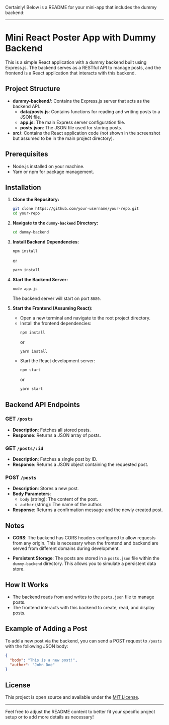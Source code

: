 Certainly! Below is a README for your mini-app that includes the dummy backend:

---

# Mini React Poster App with Dummy Backend

This is a simple React application with a dummy backend built using Express.js. The backend serves as a RESTful API to manage posts, and the frontend is a React application that interacts with this backend.

## Project Structure

- **dummy-backend/**: Contains the Express.js server that acts as the backend API.
  - **data/posts.js**: Contains functions for reading and writing posts to a JSON file.
  - **app.js**: The main Express server configuration file.
  - **posts.json**: The JSON file used for storing posts.
- **src/**: Contains the React application code (not shown in the screenshot but assumed to be in the main project directory).

## Prerequisites

- Node.js installed on your machine.
- Yarn or npm for package management.

## Installation

1. **Clone the Repository:**

   ```bash
   git clone https://github.com/your-username/your-repo.git
   cd your-repo
   ```

2. **Navigate to the `dummy-backend` Directory:**

   ```bash
   cd dummy-backend
   ```

3. **Install Backend Dependencies:**

   ```bash
   npm install
   ```

   or

   ```bash
   yarn install
   ```

4. **Start the Backend Server:**

   ```bash
   node app.js
   ```

   The backend server will start on port `8080`.

5. **Start the Frontend (Assuming React):**
   - Open a new terminal and navigate to the root project directory.
   - Install the frontend dependencies:
     ```bash
     npm install
     ```
     or
     ```bash
     yarn install
     ```
   - Start the React development server:
     ```bash
     npm start
     ```
     or
     ```bash
     yarn start
     ```

## Backend API Endpoints

### GET `/posts`

- **Description**: Fetches all stored posts.
- **Response**: Returns a JSON array of posts.

### GET `/posts/:id`

- **Description**: Fetches a single post by ID.
- **Response**: Returns a JSON object containing the requested post.

### POST `/posts`

- **Description**: Stores a new post.
- **Body Parameters**:
  - `body` (string): The content of the post.
  - `author` (string): The name of the author.
- **Response**: Returns a confirmation message and the newly created post.

## Notes

- **CORS**: The backend has CORS headers configured to allow requests from any origin. This is necessary when the frontend and backend are served from different domains during development.

- **Persistent Storage**: The posts are stored in a `posts.json` file within the `dummy-backend` directory. This allows you to simulate a persistent data store.

## How It Works

- The backend reads from and writes to the `posts.json` file to manage posts.
- The frontend interacts with this backend to create, read, and display posts.

## Example of Adding a Post

To add a new post via the backend, you can send a POST request to `/posts` with the following JSON body:

```json
{
  "body": "This is a new post!",
  "author": "John Doe"
}
```

## License

This project is open source and available under the [MIT License](LICENSE).

---

Feel free to adjust the README content to better fit your specific project setup or to add more details as necessary!
